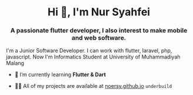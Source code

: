 <h1 align="center">Hi 👋, I'm Nur Syahfei</h1>
<h3 align="center">A passionate flutter developer, I also interest to make mobile and web software.</h3>
<p>I'm a Junior Software Developer. I can work with flutter, laravel, php, javascript. Now I'm Informatics Student at University of Muhammadiyah Malang</p>

- 🌱 I’m currently learning **Flutter & Dart**

- 👨‍💻 All of my projects are available at <a href="https://noersy.github.io/" target="_blank">noersy.github.io</a> ``underbuild``
